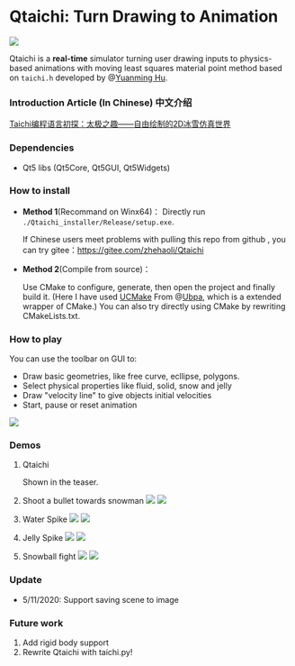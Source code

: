 # Qtaichi: Turn Drawing to Animation 

![](./images/qtaichi-all.png)

Qtaichi is a **real-time** simulator turning user drawing inputs to physics-based animations with moving least squares material point method based on ``taichi.h`` developed by @[Yuanming Hu](https://github.com/yuanming-hu). 
### Introduction Article (In Chinese) 中文介绍
[Taichi编程语言初探：太极之趣——自由绘制的2D冰雪仿真世界](https://zhuanlan.zhihu.com/p/139165414)



### Dependencies 

+ Qt5 libs (Qt5Core, Qt5GUI, Qt5Widgets)


### How to install 

+ **Method 1**(Recommand on Winx64)：
  Directly run ``./Qtaichi_installer/Release/setup.exe``. 

  If Chinese users meet problems with pulling this repo from github , you can try gitee：https://gitee.com/zhehaoli/Qtaichi

+ **Method 2**(Compile from source)：

  Use CMake to configure, generate, then open the project and finally build it. (Here I have used [UCMake](https://github.com/Ubpa/UCMake) From @[Ubpa](https://github.com/Ubpa), which is a extended wrapper of CMake.) You can also try directly using CMake by rewriting CMakeLists.txt. 



### How to play 

You can use the toolbar on GUI to: 
+ Draw basic geometries, like free curve, ecllipse, polygons.  
+ Select physical properties like fluid, solid, snow and jelly
+ Draw "velocity line" to give objects initial velocities 
+ Start, pause or reset animation 

![](./images/GUI.jpg)

### Demos 
1. Qtaichi 

    Shown in the teaser. 

2. Shoot a bullet towards snowman
  ![](./images/demo1.png)
  ![](./images/1.gif)

3. Water Spike 
  ![](./images/demo2.png)
  ![](./images/demo2-2.png) 

4. Jelly Spike
  ![](./images/demo3.png)
  ![](./images/demo3-2.png) 

5. Snowball fight 
  ![](./images/demo4.png)
  ![](./images/demo4-2.png) 

### Update

+ 5/11/2020: Support saving scene to image

### Future work 

1. Add rigid body support 
2. Rewrite Qtaichi with taichi.py!
